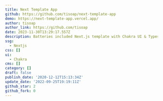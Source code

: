 ```yaml
---
title: Next Template App
github: https://github.com/tisoap/next-template-app
demo: https://next-template-app.vercel.app/
author: tisoap
author_link: https://github.com/tisoap
date: 2023-11-30T13:29:17.557Z
description: Batteries included Next.js template with Chakra UI & Typescript
ssg:
  - Nextjs
css: []
ui:
  - Chakra
cms: []
category: []
draft: false
publish_date: '2020-12-12T15:13:34Z'
update_date: '2022-09-25T19:19:11Z'
github_star: 2
github_fork: 0
---
```

